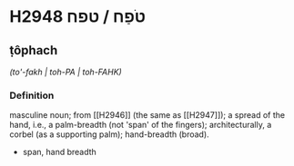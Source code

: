 # H2948 טֹפַח / טפח

## ṭôphach

_(to'-fakh | toh-PA | toh-FAHK)_

### Definition

masculine noun; from [[H2946]] (the same as [[H2947]]); a spread of the hand, i.e., a palm-breadth (not 'span' of the fingers); architecturally, a corbel (as a supporting palm); hand-breadth (broad).

- span, hand breadth
